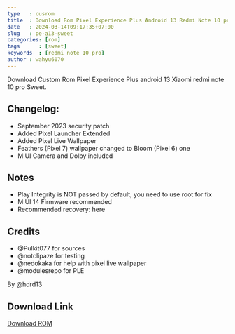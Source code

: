 ```yaml
---
type   : cusrom
title  : Download Rom Pixel Experience Plus Android 13 Redmi Note 10 pro Sweet
date   : 2024-03-14T09:17:35+07:00
slug   : pe-a13-sweet
categories: [rom]
tags      : [sweet]
keywords  : [redmi note 10 pro]
author : wahyu6070
---
```


Download Custom Rom Pixel Experience Plus android 13 Xiaomi redmi note 10 pro Sweet.

## Changelog:
- September 2023 security patch
- Added Pixel Launcher Extended 
- Added Pixel Live Wallpaper
- Feathers (Pixel 7) wallpaper changed to Bloom (Pixel 6) one
- MIUI Camera and Dolby included

## Notes
- Play Integrity is NOT passed by default, you need to use root for fix 
- MIUI 14 Firmware recommended
- Recommended recovery: here

## Credits
- @Pulkit077 for sources
- @notclipaze for testing
- @nedokaka for help with pixel live wallpaper
- @modulesrepo for PLE

By @hdrd13

## Download Link
[Download ROM](https://sourceforge.net/projects/kp-shitty-building/files/sweet/PixelExperience_Plus_sweet-13.0-20231116-0013-UNOFFICIAL.zip/download)


